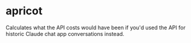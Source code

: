 # apricot 
Calculates what the API costs would have been if you'd used the API for historic Claude chat app conversations instead.
